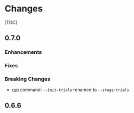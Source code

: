 # Changes

[TOC]

## 0.7.0

### Enhancements

### Fixes

### Breaking Changes

- [run](cmd:run) command: `--init-trials` renamed to `--stage-trials`

## 0.6.6
